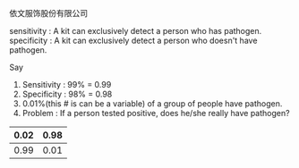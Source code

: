 依文服饰股份有限公司

sensitivity : A kit can exclusively detect a person who has pathogen.
specificity : A kit can exclusively detect a person who doesn't have pathogen.

Say
1. Sensitivity : 99% = 0.99
2. Specificity : 98% = 0.98
3. 0.01%(this # is can be a variable) of a group of people have pathogen.
4. Problem : If a person tested positive, does he/she really have pathogen?

| 0.02 | 0.98 |
| --- | --- |
| 0.99 | 0.01 |
